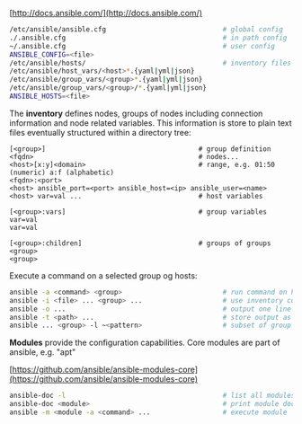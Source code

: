 [http://docs.ansible.com/](http://docs.ansible.com/)

```bash
/etc/ansible/ansible.cfg                             # global config
./.ansible.cfg                                       # in path config
~/.ansible.cfg                                       # user config
ANSIBLE_CONFIG=<file>                                
/etc/ansible/hosts/                                  # inventory files
/etc/ansible/host_vars/<host>*.{yaml|yml|json}       
/etc/ansible/group_vars/<group>*.{yaml|yml|json}
/etc/ansible/group_vars/<group>/*.{yaml|yml|json}
ANSIBLE_HOSTS=<file>
```

The **inventory** defines nodes, groups of nodes including connection information and node related variables. This information is store to plain text files eventually structured within a directory tree:

```
[<group>]                                      # group definition
<fqdn>                                         # nodes...
<host>[x:y]<domain>                            # range, e.g. 01:50 (numeric) a:f (alphabetic)
<fqdn>:<port>                                  
<host> ansible_port=<port> ansible_host=<ip> ansible_user=<name>
<host> var=val ...                             # host variables

[<group>:vars]                                 # group variables
var=val
var=val

[<group>:children]                             # groups of groups
<group>
<group>
```

Execute a command on a selected group og hosts:

```bash
ansible -a <command> <group>                         # run command on host group
ansible -i <file> ... <group> ...                    # use inventory containing group
ansible -o ...                                       # output one line per host
ansible -t <path> ...                                # store output as JSON file per host
ansible ... <group> -l ~<pattern>                    # subset of group by pattern
```

**Modules** provide the configuration capabilities.  Core modules are part of ansible, e.g. "apt"

[https://github.com/ansible/ansible-modules-core](https://github.com/ansible/ansible-modules-core)

```bash
ansible-doc -l                                       # list all modules
ansible-doc <module>                                 # print module docs
ansible -m <module -a <command> ...                  # execute module
```
